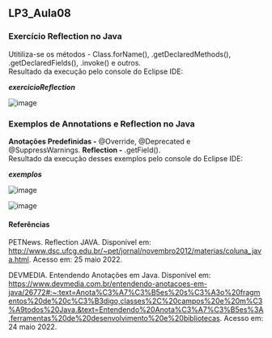 ## LP3_Aula08


### Exercício Reflection no Java
Utitiliza-se os métodos - Class.forName(), .getDeclaredMethods(), .getDeclaredFields(), .invoke() e outros.  
Resultado da execução pelo console do Eclipse IDE:  

***exercicioReflection***

![image](https://user-images.githubusercontent.com/70042571/170385377-d392efda-13f7-4691-8d4a-fe3a451408ac.png)


### Exemplos de Annotations e Reflection no Java 
**Anotações Predefinidas -** @Override, @Deprecated e @SuppressWarnings. **Reflection -** .getField().   
Resultado da execução desses exemplos pelo console do Eclipse IDE: 

***exemplos***    

![image](https://user-images.githubusercontent.com/70042571/170386135-cc014d30-bce6-49ec-96ac-665960104558.png)

![image](https://user-images.githubusercontent.com/70042571/170383161-b287256b-3e92-42f2-827d-2c90f76b28b6.png)  

#### Referências  

PETNews. Reflection JAVA. Disponível em: http://www.dsc.ufcg.edu.br/~pet/jornal/novembro2012/materias/coluna_java.html. Acesso em: 25 maio 2022. 

DEVMEDIA. Entendendo Anotações em Java. Disponível em: https://www.devmedia.com.br/entendendo-anotacoes-em-java/26772#:~:text=Anota%C3%A7%C3%B5es%20s%C3%A3o%20fragmentos%20de%20c%C3%B3digo,classes%2C%20campos%20e%20m%C3%A9todos%20Java.&text=Entendendo%20Anota%C3%A7%C3%B5es%3A,ferramentas%20de%20desenvolvimento%20e%20bibliotecas. Acesso em: 24 maio 2022. 
